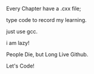 Every Chapter have a .cxx file;

type code to record my learning.

just use gcc.

i am lazy!

People Die, but Long Live Github.

Let's Code!